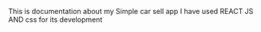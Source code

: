 This is documentation about my Simple car sell app 
I have used REACT JS AND css for its development 
